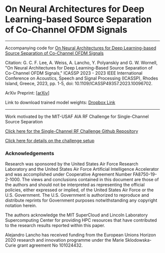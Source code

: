 # On Neural Architectures for Deep Learning-based Source Separation of Co-Channel OFDM Signals

---
Accompanying code for [On Neural Architectures for Deep Learning-based Source Separation of Co-Channel OFDM Signals](https://ieeexplore.ieee.org/document/10096702)

Citation:
G. C. F. Lee, A. Weiss, A. Lancho, Y. Polyanskiy and G. W. Wornell, "On Neural Architectures for Deep Learning-Based Source Separation of Co-Channel OFDM Signals," ICASSP 2023 - 2023 IEEE International Conference on Acoustics, Speech and Signal Processing (ICASSP), Rhodes Island, Greece, 2023, pp. 1-5, doi: 10.1109/ICASSP49357.2023.10096702.

ArXiv Preprint: [[arXiv](https://arxiv.org/abs/2303.06438)]

Link to download trained model weights: [Dropbox Link](https://www.dropbox.com/s/xe4kb2weg67v4ra/dataset_and_models.zip?dl=0)

----
Work motivated by the MIT-USAF AIA RF Challenge for Single-Channel Source Separation

[Click here for the Single-Channel RF Challenge Github Repository](https://github.com/RFChallenge/rfchallenge_singlechannel_starter)

[Click here for details on the challenge setup](https://rfchallenge.mit.edu/wp-content/uploads/2021/08/Challenge1_pdf_detailed_description.pdf)


### Acknowledgements
Research was sponsored by the United States Air Force Research Laboratory and the United States Air Force Artificial Intelligence Accelerator and was accomplished under Cooperative Agreement Number FA8750-19-2-1000. The views and conclusions contained in this document are those of the authors and should not be interpreted as representing the official policies, either expressed or implied, of the United States Air Force or the U.S. Government. The U.S. Government is authorized to reproduce and distribute reprints for Government purposes notwithstanding any copyright notation herein.

The authors acknowledge the MIT SuperCloud and Lincoln Laboratory Supercomputing Center for providing HPC resources that have contributed to the research results reported within this paper.

Alejandro Lancho has received funding from the European Unions Horizon 2020 research and innovation programme under the Marie Sklodowska-Curie grant agreement No 101024432.
